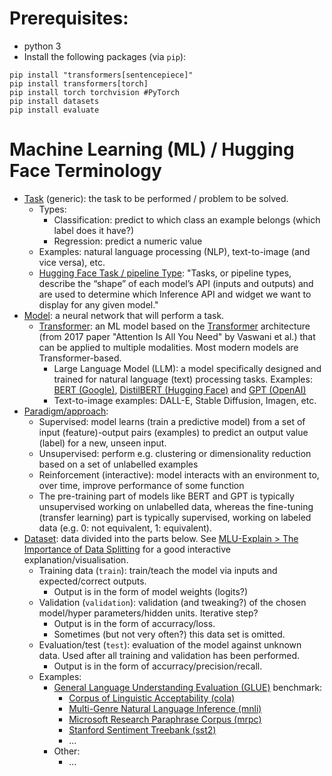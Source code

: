# Prerequisites: 

* python 3
* Install the following packages (via `pip`):


```
pip install "transformers[sentencepiece]"
pip install transformers[torch]
pip install torch torchvision #PyTorch
pip install datasets
pip install evaluate
```

# Machine Learning (ML) / Hugging Face Terminology

* [Task](https://huggingface.co/tasks) (generic): the task to be performed / problem to be solved.
  * Types:
     * Classification: predict to which class an example belongs (which label does it have?)
     * Regression: predict a numeric value 
  * Examples: natural language processing (NLP), text-to-image (and vice versa), etc.
  * [Hugging Face Task / pipeline Type](https://huggingface.co/docs/hub/en/models-tasks): "Tasks, or pipeline types, describe the “shape” of each model’s API (inputs and outputs) and are used to determine which Inference API and widget we want to display for any given model."
* [Model](https://learn.microsoft.com/en-us/windows/ai/windows-ml/what-is-a-machine-learning-model): a neural network that will perform a task.
  * [Transformer](https://huggingface.co/docs/transformers/en/index): an ML model based on the [Transformer](https://research.google/blog/transformer-a-novel-neural-network-architecture-for-language-understanding/) architecture (from 2017 paper "Attention Is All You Need" by Vaswani et al.) that can be applied to multiple modalities. Most modern models are Transformer-based.
    * Large Language Model (LLM): a model specifically designed and trained for natural language (text) processing tasks. Examples: [BERT (Google)](https://huggingface.co/docs/transformers/en/model_doc/bert), [DistilBERT (Hugging Face)](https://huggingface.co/docs/transformers/en/model_doc/distilbert) and [GPT (OpenAI)](https://huggingface.co/docs/transformers/en/model_doc/openai-gpt)
    * Text-to-image examples: DALL-E, Stable Diffusion, Imagen, etc.
* [Paradigm/approach](https://www.wolfram.com/language/introduction-machine-learning/machine-learning-paradigms/):
    * Supervised: model learns (train a predictive model) from a set of input (feature)-output pairs (examples) to predict an output value (label) for a new, unseen input.
    * Unsupervised: perform e.g. clustering or dimensionality reduction based on a set of unlabelled examples
    * Reinforcement (interactive): model interacts with an environment to, over time, improve performance of some function
    * The pre-training part of models like BERT and GPT is typically unsupervised working on unlabelled data, whereas the fine-tuning (transfer learning) part is typically supervised, working on labeled data (e.g. 0: not equivalent, 1: equivalent).
* [Dataset](https://huggingface.co/docs/datasets/en/index): data divided into the parts below. See [MLU-Explain > The Importance of Data Splitting](https://mlu-explain.github.io/train-test-validation/) for a good interactive explanation/visualisation.
  * Training data (`train`): train/teach the model via inputs and expected/correct outputs.
    * Output is in the form of model weights (logits?) 
  * Validation (`validation`): validation (and tweaking?) of the chosen model/hyper parameters/hidden units. Iterative step?
    * Output is in the form of accurracy/loss.
    * Sometimes (but not very often?) this data set is omitted.
  * Evaluation/test (`test`): evaluation of the model against unknown data. Used after all training and validation has been performed.
    * Output is in the form of accurracy/precision/recall.
  * Examples: 
    * [General Language Understanding Evaluation (GLUE)](https://huggingface.co/datasets/nyu-mll/glue) benchmark:
      * [Corpus of Linguistic Acceptability (cola)](https://huggingface.co/datasets/nyu-mll/glue/viewer/cola)
      * [Multi-Genre Natural Language Inference (mnli)](https://huggingface.co/datasets/nyu-mll/glue/viewer/mnli)
      * [Microsoft Research Paraphrase Corpus (mrpc)](https://huggingface.co/datasets/nyu-mll/glue/viewer/mrpc/train)
      * [Stanford Sentiment Treebank (sst2)](https://huggingface.co/datasets/nyu-mll/glue/viewer/sst2)
      * ...
    * Other:
      * ...

